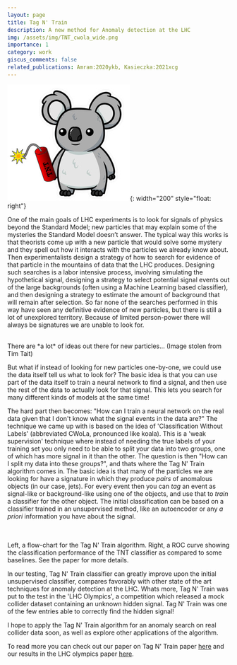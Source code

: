 ```yaml
---
layout: page
title: Tag N' Train
description: A new method for Anomaly detection at the LHC
img: /assets/img/TNT_cwola_wide.png
importance: 1
category: work
giscus_comments: false
related_publications: Amram:2020ykb, Kasieczka:2021xcg
---
```

![image](/assets/img/TNT_cwola.jpg){: width="200" style="float: right"}



One of the main goals of LHC experiments is to look for signals of physics beyond the Standard Model; 
new particles that may explain some of the mysteries the Standard Model doesn’t answer. 
The typical way this works is that theorists come up with a new particle that would solve some mystery and they spell out how it interacts with the particles we already know about. 
Then experimentalists design a strategy of how to search for evidence of that particle in the mountains of data that the LHC produces. 
Designing such searches is a labor intensive process, involving simulating the
hypothetical signal, designing a strategy to select potential signal events out
of the large backgrounds (often using a Machine Learning based classifier), and
then designing a strategy to estimate the amount of background that will remain
after selection.
So far none of the searches performed in this way have seen any definitive evidence of new particles, but there is still a lot of unexplored territory.
Because of limited person-power there will always be signatures we are unable
to look for. 


<div class="row justify-content-sm-center">
    <div style="text-align: center">
        <img class="img-fluid rounded z-depth-1" src="{{ '/assets/img/theories_of_dark_matter.png' | relative_url }}" alt="" title="Dark matter theories" width="800"/>
    </div>
</div>
<div class="caption">
    There are *a lot* of ideas out there for new particles... (Image stolen from Tim Tait)
</div>

But what if instead of looking for new particles one-by-one, we could use the
data itself tell us what to look for? 
The basic idea is that you can use part of the data itself to train a neural network to find a signal, 
and then use the rest of the data to actually look for that signal. 
This lets you search for many different kinds of models at the same time!


The hard part then becomes: "How can I train a neural network on the real data given that
I don't know what the signal events in the data are?"
The technique we came up with is based on the idea of 'Classification Without
Labels' (abbreviated CWoLa, pronounced like koala). This is a 'weak
supervision' technique where instead of needing the true labels of your
training set you only need to be able to split your data into two groups, one
of which has more signal in it than the other. 
The question is then "How can I split my data into these groups?", and thats
where the Tag N' Train algorithm comes in.
The basic idea is that many of the particles we are looking for have
a signature in which they produce *pairs* of anomalous objects (in our case,
jets). 
For every event then you can *tag* an event as signal-like or background-like using one of the
objects, and use that to *train* a classifier for the other object. 
The initial classification can be based on a classifier trained in an unsupervised
method, like an autoencoder or any *a priori* information you have about the
signal. 

<div class="row justify-content-sm-center">
    <div class="col-sm mt-4 mt-md-0">
        <img class="img-fluid rounded z-depth-1" src="{{ '/assets/img/TagNTrain_diagram.jpg' | relative_url }}" alt="" title="Tag N' Train"/>
    </div>
    <div class="col-sm mt-4 mt-md-0">
        <img class="img-fluid rounded z-depth-1" src="{{ '/assets/img/TNT_roc_event_1p.png' | relative_url }}" alt="" title="Classification Performance"/>
    </div>
</div>
<div class="caption">
    Left, a flow-chart for the Tag N' Train algorithm. Right, a ROC curve
    showing the classification performance of the TNT classifier as compared to
    some baselines. See the paper
    for more details.
</div>


In our testing, Tag N' Train classifier can greatly improve upon the initial
unsupervised classifier, compares favorably with other state of the art
techniques for anomaly detection at the LHC. 
Whats more, Tag N' Train was put to the test in the 'LHC Olympics',
a competition which released a mock collider dataset containing an unknown hidden
signal.
Tag N' Train was one of the few entries able to correctly find the hidden
signal!


I hope to apply the Tag N' Train algorithm for an anomaly search on real collider data soon, as well
as explore other applications of the algorithm. 

To read more you can check out our paper on Tag N' Train paper [here](https://arxiv.org/abs/2002.12376)
and our results in the LHC olympics paper [here](https://arxiv.org/abs/2101.08320). 

